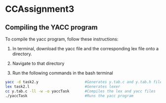 # CCAssignment3

## Compiling the YACC program

To compile the yacc program, follow these instructions:

1. In terminal, download the yacc file and the corresponding lex file onto a directory.

2. Navigate to that directory

3. Run the following commands in the bash terminal

```bash
yacc -d task2.y                     #Generates y.tab.c and y.tab.h files
lex task2.l                         #Generates lexer
cc y.tab.c -ll -w -o yaccTask       #Compiles the lex and yacc files
./yaccTask                          #Runs the yacc program

